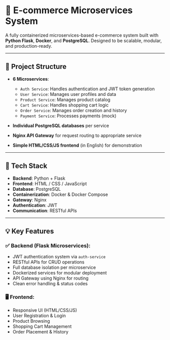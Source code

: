 # 🛒 E-commerce Microservices System

A fully containerized microservices-based e-commerce system built with **Python Flask**, **Docker**, and **PostgreSQL**. 
Designed to be scalable, modular, and production-ready.

---

## 🚀 Project Structure

- **6 Microservices**:
  - `Auth Service`: Handles authentication and JWT token generation
  - `User Service`: Manages user profiles and data
  - `Product Service`: Manages product catalog
  - `Cart Service`: Handles shopping cart logic
  - `Order Service`: Manages order creation and history
  - `Payment Service`: Processes payments (mock)

- **Individual PostgreSQL databases** per service
- **Nginx API Gateway** for request routing to appropriate service
- **Simple HTML/CSS/JS frontend** (in English) for demonstration

---

## 🔧 Tech Stack

- **Backend**: Python + Flask
- **Frontend**: HTML / CSS / JavaScript
- **Database**: PostgreSQL
- **Containerization**: Docker & Docker Compose
- **Gateway**: Nginx
- **Authentication**: JWT
- **Communication**: RESTful APIs

---

## 💡 Key Features

### ✅ Backend (Flask Microservices):

- JWT authentication system via `auth-service`
- RESTful APIs for CRUD operations
- Full database isolation per microservice
- Dockerized services for modular deployment
- API Gateway using Nginx for routing
- Clean error handling & status codes

### 🖥️ Frontend:

- Responsive UI (HTML/CSS/JS)
- User Registration & Login
- Product Browsing
- Shopping Cart Management
- Order Placement & History
